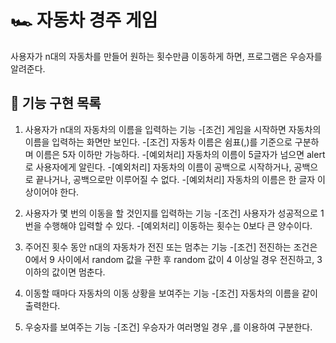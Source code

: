 # 🏎️ 자동차 경주 게임
사용자가 n대의 자동차를 만들어 원하는 횟수만큼 이동하게 하면, 프로그램은 우승자를 알려준다.

## 🎯 기능 구현 목록
1. 사용자가 n대의 자동차의 이름을 입력하는 기능
-[조건] 게임을 시작하면 자동차의 이름을 입력하는 화면만 보인다.
-[조건] 자동차 이름은 쉼표(,)를 기준으로 구분하며 이름은 5자 이하만 가능하다.
-[예외처리] 자동차의 이름이 5글자가 넘으면 alert로 사용자에게 알린다.
-[예외처리] 자동차의 이름이 공백으로 시작하거나, 공백으로 끝나거나, 공백으로만 이루어질 수 없다.
-[예외처리] 자동차의 이름은 한 글자 이상이어야 한다.

2. 사용자가 몇 번의 이동을 할 것인지를 입력하는 기능
-[조건] 사용자가 성공적으로 1번을 수행해야 입력할 수 있다.
-[예외처리] 이동하는 횟수는 0보다 큰 양수이다.

3. 주어진 횟수 동안 n대의 자동차가 전진 또는 멈추는 기능
-[조건] 전진하는 조건은 0에서 9 사이에서 random 값을 구한 후 random 값이 4 이상일 경우 전진하고, 3 이하의 값이면 멈춘다.

4. 이동할 때마다 자동차의 이동 상황을 보여주는 기능
-[조건] 자동차의 이름을 같이 출력한다.

5. 우숭자를 보여주는 기능
-[조건] 우승자가 여러명일 경우 ,를 이용하여 구분한다.
